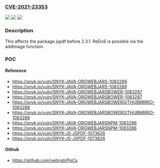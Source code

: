 ### [CVE-2021-23353](https://cve.mitre.org/cgi-bin/cvename.cgi?name=CVE-2021-23353)
![](https://img.shields.io/static/v1?label=Product&message=jspdf&color=blue)
![](https://img.shields.io/static/v1?label=Version&message=%3C%202.3.1%20&color=brighgreen)
![](https://img.shields.io/static/v1?label=Vulnerability&message=Regular%20Expression%20Denial%20of%20Service%20(ReDoS)&color=brighgreen)

### Description

This affects the package jspdf before 2.3.1. ReDoS is possible via the addImage function.

### POC

#### Reference
- https://snyk.io/vuln/SNYK-JAVA-ORGWEBJARS-1083289
- https://snyk.io/vuln/SNYK-JAVA-ORGWEBJARS-1083289
- https://snyk.io/vuln/SNYK-JAVA-ORGWEBJARSBOWER-1083287
- https://snyk.io/vuln/SNYK-JAVA-ORGWEBJARSBOWER-1083287
- https://snyk.io/vuln/SNYK-JAVA-ORGWEBJARSBOWERGITHUBMRRIO-1083288
- https://snyk.io/vuln/SNYK-JAVA-ORGWEBJARSBOWERGITHUBMRRIO-1083288
- https://snyk.io/vuln/SNYK-JAVA-ORGWEBJARSNPM-1083286
- https://snyk.io/vuln/SNYK-JAVA-ORGWEBJARSNPM-1083286
- https://snyk.io/vuln/SNYK-JS-JSPDF-1073626
- https://snyk.io/vuln/SNYK-JS-JSPDF-1073626

#### Github
- https://github.com/yetingli/PoCs

